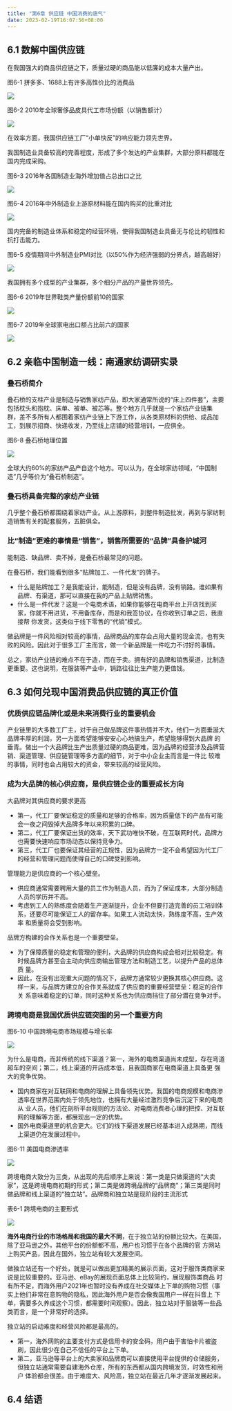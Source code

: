 ```yaml
---
title: "第6章 供应链 中国消费的底气"
date: 2023-02-19T16:07:56+08:00
---
```


## 6.1 数解中国供应链

在我国强大的商品供应链之下，质量过硬的商品能以低廉的成本大量产出。

图6-1 拼多多、1688上有许多高性价比的消费品

![](https://res.weread.qq.com/wrepub/CB_3300026158_141-01.jpg)

图6-2 2010年全球奢侈品皮具代工市场份额（以销售额计）

![](https://res.weread.qq.com/wrepub/CB_3300026158_142-01.jpg)

在效率方面，我国供应链工厂“小单快反”的响应能力领先世界。

我国制造业具备较高的完善程度，形成了多个发达的产业集群，大部分原料都能在国内完成采购。

图6-3 2016年各国制造业海外增加值占总出口之比

![](https://res.weread.qq.com/wrepub/CB_3300026158_143-01.jpg)

图6-4 2016年中外制造业上游原材料能在国内购买的比重对比

![](https://res.weread.qq.com/wrepub/CB_3300026158_144-01.jpg)

国内完备的制造业体系和稳定的经营环境，使得我国制造业具备无与伦比的韧性和抗打击能力。

图6-5 疫情期间中外制造业PMI对比（以50%作为经济强弱的分界点，越高越好）

![](https://res.weread.qq.com/wrepub/CB_3300026158_145-01.jpg)

我国拥有多个成型的产业集群，多个细分产品的产量世界领先。

图6-6 2019年世界鞋类产量份额前10的国家

![](https://res.weread.qq.com/wrepub/CB_3300026158_145-02.jpg)

图6-7 2019年全球家电出口额占比前六的国家

![](https://res.weread.qq.com/wrepub/CB_3300026158_146-01.jpg)

## 6.2 亲临中国制造一线：南通家纺调研实录

### 叠石桥简介

叠石桥的支柱产业是制造与销售家纺产品，即大家通常所说的“床上四件套”，主要包括枕头和抱枕、床单、被单、被芯等。整个地方几乎就是一个家纺产业链集
群，差不多所有人都围着家纺产业链上下游工作，从各类原材料的供给、成品加工，到展示招商、快递收发，乃至线上店铺的经营培训，一应俱全。

图6-8 叠石桥地理位置

![](https://res.weread.qq.com/wrepub/CB_3300026158_147-01.jpg)

全球大约60%的家纺产品产自这个地方。可以认为，在全球家纺领域，“中国制造”几乎等价为“叠石桥制造”。

### 叠石桥具备完整的家纺产业链

几乎整个叠石桥都围绕着家纺产业。从上游原料，到整件制造批发，再到与家纺制造销售有关的配套服务，五脏俱全。

### 比“制造”更难的事情是“销售”，销售所需要的“品牌”具备护城河

能制造、缺品牌、卖不掉，是叠石桥最常见的问题。

在叠石桥，我们能看到很多“贴牌加工、一件代发”的牌子。

- 什么是贴牌加工？是我能设计，能制造，但是没有品牌，没有销路。谁如果有品牌、有渠道，那可以直接在我的产品上贴牌销售。
- 什么是一件代发？这是一个电商术语，如果你能够在电商平台上开店找到买家，你就不用进货，不用备库存，而是和我签协议，在你收到订单之后，我直接帮
  你发货，这类似于线下零售的“代销”模式。

做品牌是一件风险相对较高的事情，品牌商品的库存会占用大量的现金流，也有失败的风险。因此对于很多工厂主而言，做一个新品牌是一件吃力不讨好的事情。

总之，家纺产业链的难点不在于造，而在于卖。拥有好的品牌和销售渠道，比制造更重要。这也说明，在服装等产业中，销路往往比生产能力更值钱。

## 6.3 如何兑现中国消费品供应链的真正价值

### 优质供应链品牌化或是未来消费行业的重要机会

产业链里的大多数工厂主，对于自己做品牌这件事热情并不大，他们一方面垂涎大品牌丰厚的利润，另一方面希望能够安安心心地搞生产，希望能够得到大品牌
的垂青。做出一个大品牌比生产出质量过硬的商品更难，因为品牌的经营涉及品牌营销、渠道管理、供应链管理等多方面的细节，对于中小企业主而言是一件比
较难的事情，同时也会占用较大的资金，带来较高的经营风险。

### 成为大品牌的核心供应商，是供应链企业的重要成长方向

大品牌对其供应商的要求更高

- 第一，代工厂要保证稳定的质量和足够的合格率，因为质量低下的产品有可能会一夜之间毁掉大品牌多年以来积累的口碑。
- 第二，代工厂要保证出货的效率，天下武功唯快不破，在互联网时代，品牌方也需要快速响应市场动态以保持竞争力。
- 第三，代工厂也要保证其经营的正规性，因为品牌方一定不会希望因为代工厂的经营和管理问题而使得自己的口碑受到影响。

管理能力是供应商的一个核心壁垒。

- 供应商通常需要聘用大量的员工作为制造人员，而为了保证成本，大部分制造人员的学历并不高。
- 考虑到工人的熟练度会随着生产逐渐提升，企业不但要打造完善的员工培训体系，还要尽可能保证工人的留存率。如果工人流动太快，熟练度不高，生产效率
  和质量将会受到影响。

品牌方构建的合作关系也是一个重要壁垒。

- 为了保障质量的稳定和管理的便利，大品牌的供应商构成会相对比较稳定。有时候品牌方甚至会主动向供应商输出管理方法和制造工艺，以提升产品的总体质
  量。
- 因此，在没有出现重大问题的情况下，品牌方通常较少更换其核心供应商。这样一来，与品牌方建立的合作关系就成了供应商的重要经营壁垒：稳定的合作关
  系意味着稳定的订单，同时这种关系也为供应商挡住了部分潜在竞争对手。

### 跨境电商是我国优质供应链突围的另一个重要方向

图6-10 中国跨境电商市场规模与增长率

![](https://res.weread.qq.com/wrepub/CB_3300026158_155-01.jpg)

为什么是电商，而非传统的线下渠道？第一，海外的电商渠道尚未成型，存在弯道超车的空间；第二，线上渠道的开店成本低，且我国商家在电商渠道上具备更
强大的竞争优势。

- 国内商家在对互联网和电商的理解上具备领先优势。我国的电商规模和电商渗透率在世界范围内处于领先地位，也拥有大量经过激烈竞争后沉淀下来的电商从
  业人员，他们在剖析平台规则的方法论、对电商消费者心理的把控、对互联网的理解等方面，都展现出一定的优势。
- 国外电商渠道里的机会更大。它们的线下渠道发展已经基本进入成熟期，而线上渠道仍在发展过程中。

图6-11 美国电商渗透率

![](https://res.weread.qq.com/wrepub/CB_3300026158_156-01.jpg)

跨境电商大致分为三类，从出现的先后顺序上来说：第一类是只做渠道的“大卖家”，这是跨境电商初期的形式；第二类是做跨境品牌的“品牌商”；第三类是同时
做品牌和线上渠道的“独立站”。品牌商和独立站是现阶段的主流形式

表6-1 跨境电商的主要形式

![](https://res.weread.qq.com/wrepub/CB_3300026158_156-02.jpg)

**海外电商行业的市场格局和我国的最大不同**，在于独立站的份额比较大。在美国，除了亚马逊之外，其他平台的份额都不高，用户也习惯于在各个品牌的官
方网站上购买产品，因此在国外，独立站有较大发展空间。

做独立站还有一个好处，就是可以做出更加精美的展示页面，这对于服饰类商家来说是比较重要的。亚马逊、eBay的展现页面总体上比较简约，展现服饰类商品
时有所不足，而海外用户2021年也暂时没有养成在社交媒体上下单的购物习惯（事实上他们非常在意购物的隐私，因此海外用户是否会像我国用户一样在抖音上
下单，需要多久养成这个习惯，都需要时间观察）。因此，独立站对于服装等一些品类而言，是一个非常好的选择。

独立站的启动难度和经营风险都是最高的。

- 第一，海外网购的主要支付方式是信用卡的安全码，用户由于害怕卡片被盗刷，因此很少在自己不信任的平台上下单。
- 第二，亚马逊等平台上的大卖家和品牌商可以直接使用平台提供的仓储服务，但独立站通常需要自建海外仓库，所有的东西都从国内跨境发货，时效性和用户
  体验都会很差。由于难度大、风险高，独立站在最近几年才逐渐发展起来。

## 6.4 结语

